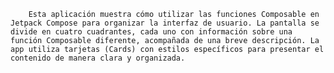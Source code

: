 
        Esta aplicación muestra cómo utilizar las funciones Composable en Jetpack Compose para organizar la interfaz de usuario. La pantalla se divide en cuatro cuadrantes, cada uno con información sobre una función Composable diferente, acompañada de una breve descripción. La app utiliza tarjetas (Cards) con estilos específicos para presentar el contenido de manera clara y organizada.

